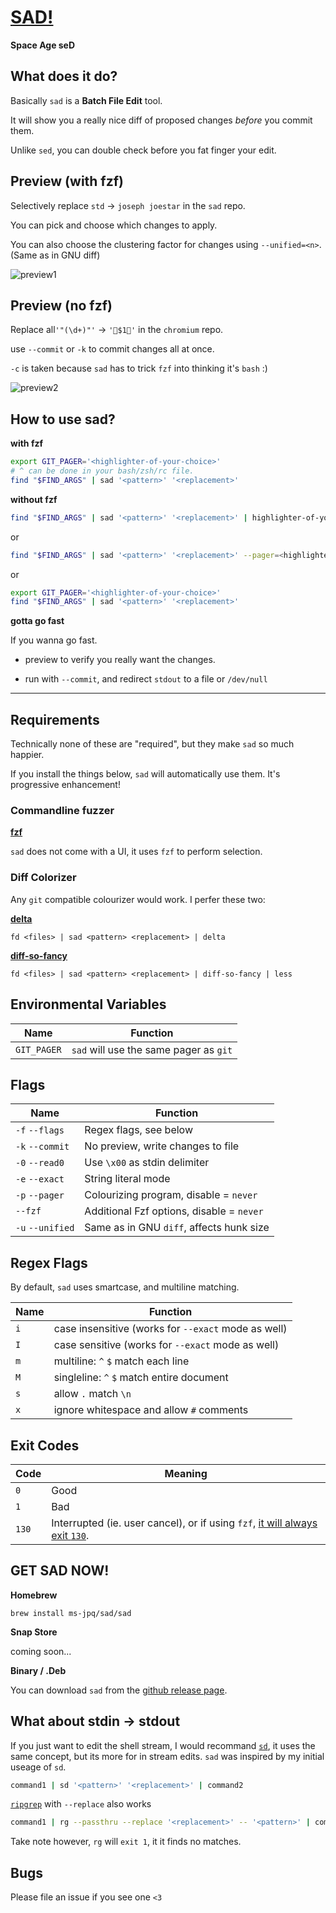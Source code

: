 # [SAD!](https://ms-jpq.github.io/sad)

**Space Age seD**

## What does it do?

Basically `sad` is a **Batch File Edit** tool.

It will show you a really nice diff of proposed changes _before_ you commit them.

Unlike `sed`, you can double check before you fat finger your edit.

## Preview (with fzf)

Selectively replace `std` -> `joseph joestar` in the `sad` repo.

You can pick and choose which changes to apply.

You can also choose the clustering factor for changes using `--unified=<n>`. (Same as in GNU diff)

![preview1](https://github.com/ms-jpq/sad/raw/senpai/previews/preview1.gif)

## Preview (no fzf)

Replace all`'"(\d+)"'` -> `'🌈$1🌈'` in the `chromium` repo.

use `--commit` or `-k` to commit changes all at once.

`-c` is taken because `sad` has to trick `fzf` into thinking it's `bash` :)

![preview2](https://github.com/ms-jpq/sad/raw/senpai/previews/preview2.gif)

## How to use sad?

**with fzf**

```sh
export GIT_PAGER='<highlighter-of-your-choice>'
# ^ can be done in your bash/zsh/rc file.
find "$FIND_ARGS" | sad '<pattern>' '<replacement>'
```

**without fzf**

```sh
find "$FIND_ARGS" | sad '<pattern>' '<replacement>' | highlighter-of-your-choice
```

or

```sh
find "$FIND_ARGS" | sad '<pattern>' '<replacement>' --pager=<highlighter-of-your-choice>
```

or

```sh
export GIT_PAGER='<highlighter-of-your-choice>'
find "$FIND_ARGS" | sad '<pattern>' '<replacement>'
```

**gotta go fast**

If you wanna go fast.

- preview to verify you really want the changes.

- run with `--commit`, and redirect `stdout` to a file or `/dev/null`

---

## Requirements

Technically none of these are "required", but they make `sad` so much happier.

If you install the things below, `sad` will automatically use them. It's progressive enhancement!

### Commandline fuzzer

[**fzf**](https://github.com/junegunn/fzf)

`sad` does not come with a UI, it uses `fzf` to perform selection.

### Diff Colorizer

Any `git` compatible colourizer would work. I perfer these two:

[**delta**](https://github.com/dandavison/delta)

`fd <files> | sad <pattern> <replacement> | delta`

[**diff-so-fancy**](https://github.com/so-fancy/diff-so-fancy)

`fd <files> | sad <pattern> <replacement> | diff-so-fancy | less`

## Environmental Variables

| Name        | Function                               |
| ----------- | -------------------------------------- |
| `GIT_PAGER` | `sad` will use the same pager as `git` |

## Flags

| Name             | Function                                  |
| ---------------- | ----------------------------------------- |
| `-f` `--flags`   | Regex flags, see below                    |
| `-k` `--commit`  | No preview, write changes to file         |
| `-0` `--read0`   | Use `\x00` as stdin delimiter             |
| `-e` `--exact`   | String literal mode                       |
| `-p` `--pager`   | Colourizing program, disable = `never`    |
| `--fzf`          | Additional Fzf options, disable = `never` |
| `-u` `--unified` | Same as in GNU `diff`, affects hunk size  |

## Regex Flags

By default, `sad` uses smartcase, and multiline matching.

| Name | Function                                            |
| ---- | --------------------------------------------------- |
| `i`  | case insensitive (works for `--exact` mode as well) |
| `I`  | case sensitive (works for `--exact` mode as well)   |
| `m`  | multiline: `^` `$` match each line                  |
| `M`  | singleline: `^` `$` match entire document           |
| `s`  | allow `.` match `\n`                                |
| `x`  | ignore whitespace and allow `#` comments            |

## Exit Codes

| Code  | Meaning                                                                                                                |
| ----- | ---------------------------------------------------------------------------------------------------------------------- |
| `0`   | Good                                                                                                                   |
| `1`   | Bad                                                                                                                    |
| `130` | Interrupted (ie. user cancel), or if using `fzf`, [it will always exit `130`](https://github.com/ms-jpq/sad/issues/5). |

## GET SAD NOW!

**Homebrew**

`brew install ms-jpq/sad/sad`

**Snap Store**

coming soon...

**Binary / .Deb**

You can download `sad` from the [github release page](https://github.com/ms-jpq/sad/releases).

## What about stdin -> stdout

If you just want to edit the shell stream, I would recommand [`sd`](https://github.com/chmln/sd), it uses the same concept, but its more for in stream edits. `sad` was inspired by my initial useage of `sd`.

```sh
command1 | sd '<pattern>' '<replacement>' | command2
```

[`ripgrep`](https://github.com/BurntSushi/ripgrep) with `--replace` also works

```sh
command1 | rg --passthru --replace '<replacement>' -- '<pattern>' | command2
```

Take note however, `rg` will `exit 1`, it it finds no matches.

## Bugs

Please file an issue if you see one `<3`

